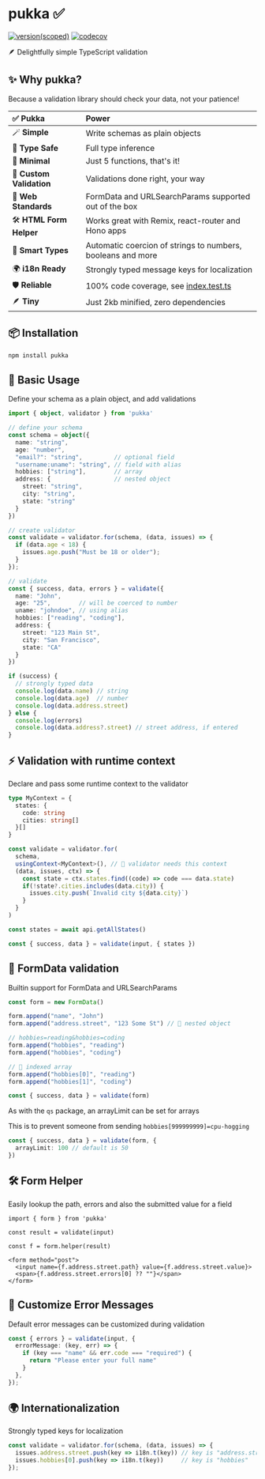 # pukka ✅

[![version(scoped)](https://img.shields.io/npm/v/pukka.svg)](https://www.npmjs.com/package/pukka)
[![codecov](https://codecov.io/gh/ajaishankar/pukka/graph/badge.svg?token=2O9DD5SEUJ)](https://codecov.io/gh/ajaishankar/pukka)

🪶 Delightfully simple TypeScript validation

## ✨ Why pukka?

Because a validation library should check your data, not your patience!

| ✅ Pukka | Power |
|:---------|:-------------|
| 🪄 **Simple** | Write schemas as plain objects |
| 🎯 **Type Safe** | Full type inference |
| 🧘 **Minimal** | Just 5 functions, that's it! |
| 🔧 **Custom Validation** | Validations done right, your way |
| 📝 **Web Standards** | FormData and URLSearchParams supported out of the box |
| 🛠️ **HTML Form Helper** | Works great with Remix, react-router and Hono apps |
| 🔄 **Smart Types** | Automatic coercion of strings to numbers, booleans and more |
| 🌍 **i18n Ready** | Strongly typed message keys for localization |
| 🛡️ **Reliable** | 100% code coverage, see [index.test.ts](./src/index.test.ts) |
| 🪶 **Tiny** | Just 2kb minified, zero dependencies |

## 📦 Installation

```sh
npm install pukka
```

## 🚀 Basic Usage

Define your schema as a plain object, and add validations

```ts
import { object, validator } from 'pukka'

// define your schema
const schema = object({
  name: "string",
  age: "number",
  "email?": "string",         // optional field
  "username:uname": "string", // field with alias
  hobbies: ["string"],        // array
  address: {                  // nested object
    street: "string",
    city: "string",
    state: "string"
  }
})

// create validator
const validate = validator.for(schema, (data, issues) => {
  if (data.age < 18) {
    issues.age.push("Must be 18 or older");
  }
});

// validate 
const { success, data, errors } = validate({
  name: "John",
  age: "25",        // will be coerced to number
  uname: "johndoe", // using alias
  hobbies: ["reading", "coding"],
  address: {
    street: "123 Main St",
    city: "San Francisco",
    state: "CA"
  }
})

if (success) {
  // strongly typed data
  console.log(data.name) // string
  console.log(data.age)  // number
  console.log(data.address.street)
} else {
  console.log(errors)
  console.log(data.address?.street) // street address, if entered
}
```

## ⚡ Validation with runtime context

Declare and pass some runtime context to the validator

```ts
type MyContext = {
  states: {
    code: string
    cities: string[]
  }[]
}

const validate = validator.for(
  schema,
  usingContext<MyContext>(), // 🌟 validator needs this context
  (data, issues, ctx) => {
    const state = ctx.states.find((code) => code === data.state)
    if(!state?.cities.includes(data.city)) {
      issues.city.push(`Invalid city ${data.city}`)
    }
  }
)

const states = await api.getAllStates()

const { success, data } = validate(input, { states })
```

## 📝 FormData validation

Builtin support for FormData and URLSearchParams

```ts
const form = new FormData()

form.append("name", "John")
form.append("address.street", "123 Some St") // 🌟 nested object

// hobbies=reading&hobbies=coding
form.append("hobbies", "reading")
form.append("hobbies", "coding")

// 🌟 indexed array
form.append("hobbies[0]", "reading") 
form.append("hobbies[1]", "coding")

const { success, data } = validate(form)
```

As with the `qs` package, an arrayLimit can be set for arrays

This is to prevent someone from sending `hobbies[999999999]=cpu-hogging`

```ts
const { success, data } = validate(form, {
  arrayLimit: 100 // default is 50
})
```

## 🛠️ Form Helper

Easily lookup the path, errors and also the submitted value for a field

```tsx
import { form } from 'pukka'

const result = validate(input)

const f = form.helper(result)

<form method="post">
  <input name={f.address.street.path} value={f.address.street.value}>
  <span>{f.address.street.errors[0] ?? ""}</span>
</form>
```

## 💬 Customize Error Messages

Default error messages can be customized during validation

```ts
const { errors } = validate(input, {
  errorMessage: (key, err) => {
    if (key === "name" && err.code === "required") {
      return "Please enter your full name"
    }
  },
});
```

## 🌍 Internationalization

Strongly typed keys for localization

```typescript
const validate = validator.for(schema, (data, issues) => {
  issues.address.street.push(key => i18n.t(key)) // key is "address.street"
  issues.hobbies[0].push(key => i18n.t(key))     // key is "hobbies"
});
```
